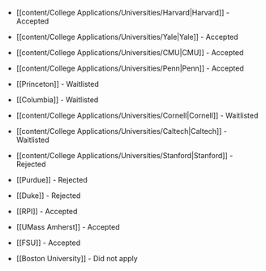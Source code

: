 - [[content/College Applications/Universities/Harvard|Harvard]] - Accepted 
- [[content/College Applications/Universities/Yale|Yale]] - Accepted
- [[content/College Applications/Universities/CMU|CMU]] - Accepted
- [[content/College Applications/Universities/Penn|Penn]] - Accepted
- [[Princeton]] - Waitlisted
- [[Columbia]] - Waitlisted
- [[content/College Applications/Universities/Cornell|Cornell]] - Waitlisted
- [[content/College Applications/Universities/Caltech|Caltech]] - Waitlisted
- [[content/College Applications/Universities/Stanford|Stanford]] - Rejected
- [[Purdue]] - Rejected
- [[Duke]] - Rejected
- [[RPI]] - Accepted
- [[UMass Amherst]] - Accepted
- [[FSU]] - Accepted

- [[Boston University]] - Did not apply